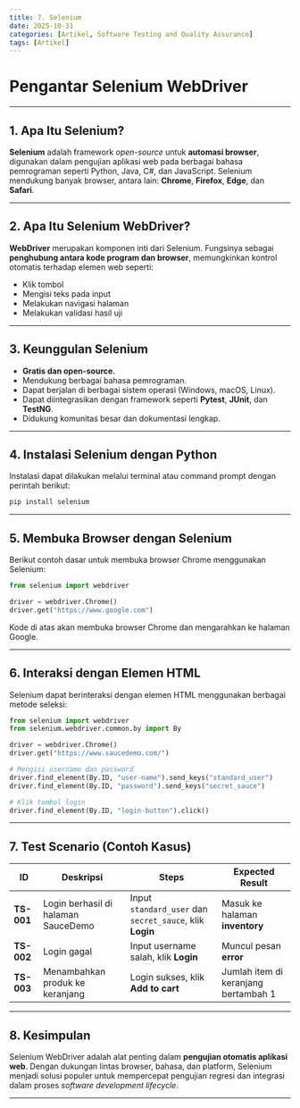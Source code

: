 ```yaml
---
title: 7. Selenium
date: 2025-10-31
categories: [Artikel, Software Testing and Quality Assurance]
tags: [Artikel]
---
```


# Pengantar Selenium WebDriver

---

## 1. Apa Itu Selenium?

**Selenium** adalah framework *open-source* untuk **automasi browser**, digunakan dalam pengujian aplikasi web pada berbagai bahasa pemrograman seperti Python, Java, C#, dan JavaScript.
Selenium mendukung banyak browser, antara lain: **Chrome**, **Firefox**, **Edge**, dan **Safari**.

---

## 2. Apa Itu Selenium WebDriver?

**WebDriver** merupakan komponen inti dari Selenium.
Fungsinya sebagai **penghubung antara kode program dan browser**, memungkinkan kontrol otomatis terhadap elemen web seperti:

* Klik tombol
* Mengisi teks pada input
* Melakukan navigasi halaman
* Melakukan validasi hasil uji

---

## 3. Keunggulan Selenium

* **Gratis dan open-source.**
* Mendukung berbagai bahasa pemrograman.
* Dapat berjalan di berbagai sistem operasi (Windows, macOS, Linux).
* Dapat diintegrasikan dengan framework seperti **Pytest**, **JUnit**, dan **TestNG**.
* Didukung komunitas besar dan dokumentasi lengkap.

---

## 4. Instalasi Selenium dengan Python

Instalasi dapat dilakukan melalui terminal atau command prompt dengan perintah berikut:

```bash
pip install selenium
```

---

## 5. Membuka Browser dengan Selenium

Berikut contoh dasar untuk membuka browser Chrome menggunakan Selenium:

```python
from selenium import webdriver

driver = webdriver.Chrome()
driver.get("https://www.google.com")
```

Kode di atas akan membuka browser Chrome dan mengarahkan ke halaman Google.

---

## 6. Interaksi dengan Elemen HTML

Selenium dapat berinteraksi dengan elemen HTML menggunakan berbagai metode seleksi:

```python
from selenium import webdriver
from selenium.webdriver.common.by import By

driver = webdriver.Chrome()
driver.get("https://www.saucedemo.com/")

# Mengisi username dan password
driver.find_element(By.ID, "user-name").send_keys("standard_user")
driver.find_element(By.ID, "password").send_keys("secret_sauce")

# Klik tombol login
driver.find_element(By.ID, "login-button").click()
```

---

## 7. Test Scenario (Contoh Kasus)

| ID         | Deskripsi                           | Steps                                                    | Expected Result                      |
| ---------- | ----------------------------------- | -------------------------------------------------------- | ------------------------------------ |
| **TS-001** | Login berhasil di halaman SauceDemo | Input `standard_user` dan `secret_sauce`, klik **Login** | Masuk ke halaman **inventory**       |
| **TS-002** | Login gagal                         | Input username salah, klik **Login**                     | Muncul pesan **error**               |
| **TS-003** | Menambahkan produk ke keranjang     | Login sukses, klik **Add to cart**                       | Jumlah item di keranjang bertambah 1 |

---

## 8. Kesimpulan

Selenium WebDriver adalah alat penting dalam **pengujian otomatis aplikasi web**.
Dengan dukungan lintas browser, bahasa, dan platform, Selenium menjadi solusi populer untuk mempercepat pengujian regresi dan integrasi dalam proses *software development lifecycle*.

---